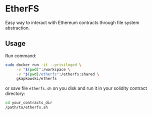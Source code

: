 # EtherFS

Easy way to interact with Ethereum contracts through file system abstraction.

## Usage

Run command:

```bash
sudo docker run -it --privileged \
     -v "$(pwd)":/workspace \
     -v "$(pwd)/etherfs":/etherfs:shared \
     gkapkowski/etherfs
```

or save file `etherfs.sh` on you disk and run it in your solidity contract directory:

```bash
cd your_contracts_dir
/path/to/etherfs.sh
```